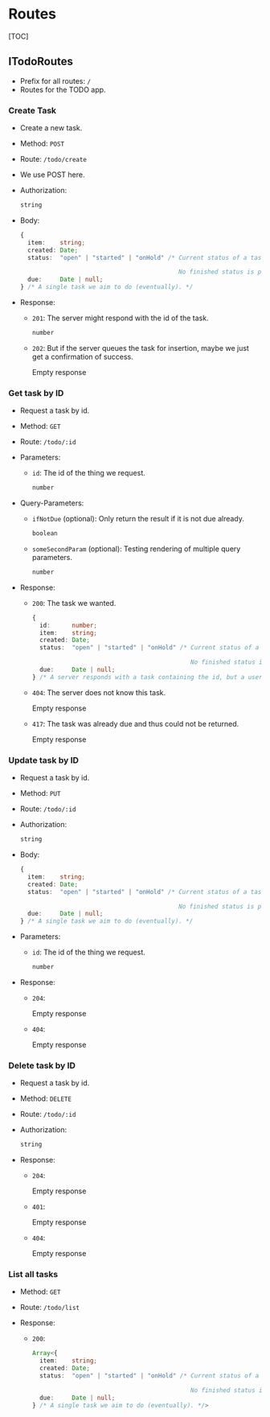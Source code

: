 # Routes

[TOC]

## ITodoRoutes

- Prefix for all routes: `/`
- Routes for the TODO app.

### Create Task

- Create a new task.
- Method: `POST`
- Route: `/todo/create`
- We use POST here.
- Authorization:

  ```ts
  string
  ```

- Body:

  ```ts
  {
    item:    string;
    created: Date;
    status:  "open" | "started" | "onHold" /* Current status of a task.

                                              No finished status is provided as finished tasks are expected to be deleted. */;
    due:     Date | null;
  } /* A single task we aim to do (eventually). */
  ```

- Response:

  - `201`: The server might respond with the id of the task.

    ```ts
    number
    ```

  - `202`: But if the server queues the task for insertion, maybe we just get a confirmation of success.

    Empty response

### Get task by ID

- Request a task by id.
- Method: `GET`
- Route: `/todo/:id`
- Parameters:

  - `id`: The id of the thing we request.

    ```ts
    number
    ```

- Query-Parameters:

  - `ifNotDue` (optional): Only return the result if it is not due already.

    ```ts
    boolean
    ```

  - `someSecondParam` (optional): Testing rendering of multiple query parameters.

    ```ts
    number
    ```

- Response:

  - `200`: The task we wanted.

    ```ts
    {
      id:      number;
      item:    string;
      created: Date;
      status:  "open" | "started" | "onHold" /* Current status of a task.

                                                No finished status is provided as finished tasks are expected to be deleted. */;
      due:     Date | null;
    } /* A server responds with a task containing the id, but a user does not have this id. */
    ```

  - `404`: The server does not know this task.

    Empty response

  - `417`: The task was already due and thus could not be returned.

    Empty response

### Update task by ID

- Request a task by id.
- Method: `PUT`
- Route: `/todo/:id`
- Authorization:

  ```ts
  string
  ```

- Body:

  ```ts
  {
    item:    string;
    created: Date;
    status:  "open" | "started" | "onHold" /* Current status of a task.

                                              No finished status is provided as finished tasks are expected to be deleted. */;
    due:     Date | null;
  } /* A single task we aim to do (eventually). */
  ```

- Parameters:

  - `id`: The id of the thing we request.

    ```ts
    number
    ```

- Response:

  - `204`:

    Empty response

  - `404`:

    Empty response

### Delete task by ID

- Request a task by id.
- Method: `DELETE`
- Route: `/todo/:id`
- Authorization:

  ```ts
  string
  ```

- Response:

  - `204`:

    Empty response

  - `401`:

    Empty response

  - `404`:

    Empty response

### List all tasks

- Method: `GET`
- Route: `/todo/list`
- Response:

  - `200`:

    ```ts
    Array<{
      item:    string;
      created: Date;
      status:  "open" | "started" | "onHold" /* Current status of a task.

                                                No finished status is provided as finished tasks are expected to be deleted. */;
      due:     Date | null;
    } /* A single task we aim to do (eventually). */>
    ```
